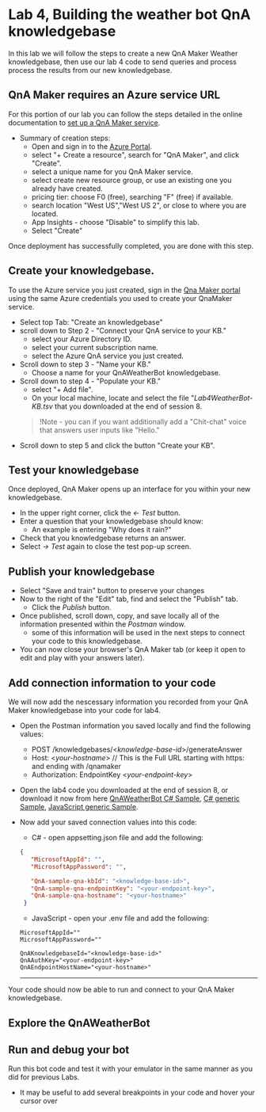 # Lab 4, Building the weather bot QnA knowledgebase

In this lab we will follow the steps to create a new QnA Maker Weather knowledgebase, then use our lab 4 code to send queries and process process the results from our new knowledgebase. 

## QnA Maker requires an Azure service URL
For this portion of our lab you can follow the steps detailed in the online documentation to [set up a QnA Maker service](https://docs.microsoft.com/en-us/azure/cognitive-services/qnamaker/how-to/set-up-qnamaker-service-azure). 

* Summary of creation steps:
  - Open and sign in to the [Azure Portal](https://portal.azure.com/signin/index).
  - select "+ Create a resource", search for "QnA Maker", and click "Create".
  - select a unique name for you QnA Maker service.
  - select create new resource group, or use an existing one you already have created.
  - pricing tier: choose F0 (free), searching "F" (free) if available.
  - search location "West US","West US 2", or close to where you are located.
  - App Insights - choose "Disable" to simplify this lab.
  - Select "Create"

Once deployment has successfully completed, you are done with this step.

## Create your knowledgebase.
To use the Azure service you just created, sign in the [Qna Maker portal](https://qnamaker.ai/) using the same Azure credentials you used to create your QnaMaker service.
* Select top Tab: "Create an knowledgebase"
* scroll down to Step 2 - "Connect your QnA service to your KB."
  - select your Azure Directory ID.
  - select your current subscription name.
  - select the Azure QnA service you just created.
* Scroll down to step 3 - "Name your KB."
  - Choose a name for your QnAWeatherBot knowledgebase.
* Scroll down to step 4 - "Populate your KB."
  - select "+ Add file".
  - On your local machine, locate and select the file "_Lab4WeatherBot-KB.tsv_ that you downloaded at the end of session 8.
  >!Note - you can if you want additionally add a "Chit-chat" voice that answers user inputs like "Hello."
* Scroll down to step 5 and click the button "Create your KB".

## Test your knowledgebase
Once deployed, QnA Maker opens up an interface for you within your new knowledgebase.
* In the upper right corner, click the _<- Test_ button.
* Enter a question that your knowledgebase should know:
  - An example is entering "Why does it rain?"
* Check that you knowledgebase returns an answer.
* Select _-> Test_ again to close the test pop-up screen.

## Publish your knowledgebase
* Select "Save and train" button to preserve your changes
* Now to the right of the "Edit" tab, find and select the "Publish" tab.
  - Click the _Publish_ button.
* Once published, scroll down, copy, and save locally all of the information presented within the *Postman* window.
  - some of this information will be used in the next steps to connect your code to this knowledgebase.
* You can now close your browser's QnA Maker tab (or keep it open to edit and play with your answers later).

## Add connection information to your code
We will now add the nescessary information you recorded from your QnA Maker knowledgebase into your code for lab4.
* Open the Postman information you saved locally and find the following values:
  - POST /knowledgebases/<*knowledge-base-id*>/generateAnswer
  - Host: <*your-hostname*> // This is the Full URL starting with https: and ending with /qnamaker
  - Authorization: EndpointKey <*your-endpoint-key*>
* Open the lab4 code you downloaded at the end of session 8, or download it now from here [QnAWeatherBot C# Sample](https://github.com/Kaiqb/experiment/tree/master/training/Code/Lab4%20QnAWeatherBot), [C# generic Sample](https://aka.ms/cs-qna), [JavaScript generic Sample](https://aka.ms/js-qna-sample).
* Now add your saved connection values into this code:
  - C# - open appsetting.json file and add the following:
  ``` JSON
  {
     "MicrosoftAppId": "",
     "MicrosoftAppPassword": "",
  
     "QnA-sample-qna-kbId": "<knowledge-base-id>",
     "QnA-sample-qna-endpointKey": "<your-endpoint-key>",
     "QnA-sample-qna-hostname": "<your-hostname>"
   }
   ```
   
   - JavaScript - open your .env file and add the following:
   ```file
   MicrosoftAppId=""
   MicrosoftAppPassword=""

   QnAKnowledgebaseId="<knowledge-base-id>"
   QnAAuthKey="<your-endpoint-key>"
   QnAEndpointHostName="<your-hostname>"
   ```
   ---
   
Your code should now be able to run and connect to your QnA Maker knowledgebase.
  
## Explore the QnAWeatherBot


## Run and debug your bot
Run this bot code and test it with your emulator in the same manner as you did for previous Labs. 
* It may be useful to add several breakpoints in your code and hover your cursor over 




